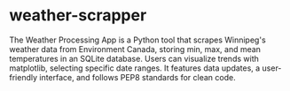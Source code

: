# weather-scrapper
The Weather Processing App is a Python tool that scrapes Winnipeg's weather data from Environment Canada, storing min, max, and mean temperatures in an SQLite database. Users can visualize trends with matplotlib, selecting specific date ranges. It features data updates, a user-friendly interface, and follows PEP8 standards for clean code.
